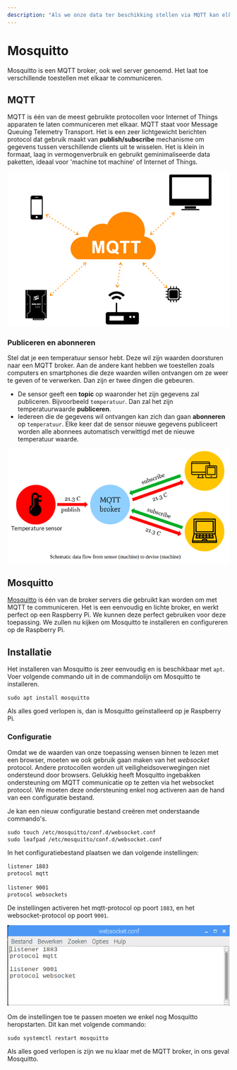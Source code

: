 ```yaml
---
description: "Als we onze data ter beschikking stellen via MQTT kan elke geïnteresseerde partij (web app, mobiele app, ...) deze raadplegen."
---
```


# Mosquitto

Mosquitto is een MQTT broker, ook wel server genoemd. Het laat toe verschillende toestellen met elkaar te communiceren.

## MQTT

MQTT is één van de meest gebruikte protocollen voor Internet of Things apparaten te laten communiceren met elkaar. MQTT staat voor Message Queuing Telemetry Transport. Het is een zeer lichtgewicht berichten protocol dat gebruik maakt van **publish/subscribe** mechanisme om gegevens tussen verschillende clients uit te wisselen. Het is klein in formaat, laag in vermogenverbruik en gebruikt geminimaliseerde data paketten, ideaal voor 'machine tot machine' of Internet of Things.

![MQTT](./img/mqtt.png)

### Publiceren en abonneren

Stel dat je een temperatuur sensor hebt. Deze wil zijn waarden doorsturen naar een MQTT broker. Aan de andere kant hebben we toestellen zoals computers en smartphones die deze waarden willen ontvangen om ze weer te geven of te verwerken. Dan zijn er twee dingen die gebeuren.

* De sensor geeft een **topic** op waaronder het zijn gegevens zal publiceren. Bijvoorbeeld `temperatuur`. Dan zal het zijn temperatuurwaarde **publiceren**.
* Iedereen die de gegevens wil ontvangen kan zich dan gaan **abonneren** op `temperatuur`. Elke keer dat de sensor nieuwe gegevens publiceert worden alle abonnees automatisch verwittigd met de nieuwe temperatuur waarde.

![Publish en Subscribe](./img/publish-subscribe.png)

## Mosquitto

[Mosquitto](https://mosquitto.org/) is één van de broker servers die gebruikt kan worden om met MQTT te communiceren. Het is een eenvoudig en lichte broker, en werkt perfect op een Raspberry Pi. We kunnen deze perfect gebruiken voor deze toepassing. We zullen nu kijken om Mosquitto te installeren en configureren op de Raspberry Pi.

## Installatie

Het installeren van Mosquitto is zeer eenvoudig en is beschikbaar met `apt`. Voer volgende commando uit in de commandolijn om Mosquitto te installeren.

```shell
sudo apt install mosquitto
```

Als alles goed verlopen is, dan is Mosquitto geïnstalleerd op je Raspberry Pi.

### Configuratie

Omdat we de waarden van onze toepassing wensen binnen te lezen met een browser, moeten we ook gebruik gaan maken van het *websocket* protocol. Andere protocollen worden uit veiligheidsoverwegingen niet ondersteund door browsers. Gelukkig heeft Mosquitto ingebakken ondersteuning om MQTT communicatie op te zetten via het websocket protocol. We moeten deze ondersteuning enkel nog activeren aan de hand van een configuratie bestand.

Je kan een nieuw configuratie bestand creëren met onderstaande commando's.

```shell
sudo touch /etc/mosquitto/conf.d/websocket.conf
sudo leafpad /etc/mosquitto/conf.d/websocket.conf
```

In het configuratiebestand plaatsen we dan volgende instellingen:

```text
listener 1883
protocol mqtt

listener 9001
protocol websockets
```

De instellingen activeren het mqtt-protocol op poort `1883`, en het websocket-protocol op poort `9001`.

![Mosquitto configuratie](./img/mqtt-config.png)

Om de instellingen toe te passen moeten we enkel nog Mosquitto heropstarten. Dit kan met volgende commando:

```shell
sudo systemctl restart mosquitto
```

Als alles goed verlopen is zijn we nu klaar met de MQTT broker, in ons geval Mosquitto.